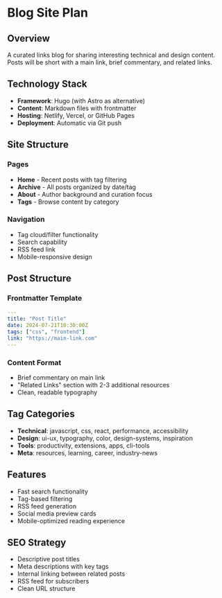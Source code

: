 # Blog Site Plan

## Overview
A curated links blog for sharing interesting technical and design content. Posts will be short with a main link, brief commentary, and related links.

## Technology Stack
- **Framework**: Hugo (with Astro as alternative)
- **Content**: Markdown files with frontmatter
- **Hosting**: Netlify, Vercel, or GitHub Pages
- **Deployment**: Automatic via Git push

## Site Structure

### Pages
- **Home** - Recent posts with tag filtering
- **Archive** - All posts organized by date/tag
- **About** - Author background and curation focus
- **Tags** - Browse content by category

### Navigation
- Tag cloud/filter functionality
- Search capability
- RSS feed link
- Mobile-responsive design

## Post Structure

### Frontmatter Template
```yaml
---
title: "Post Title"
date: 2024-07-21T10:30:00Z
tags: ["css", "frontend"]
link: "https://main-link.com"
---
```

### Content Format
- Brief commentary on main link
- "Related Links" section with 2-3 additional resources
- Clean, readable typography

## Tag Categories
- **Technical**: javascript, css, react, performance, accessibility
- **Design**: ui-ux, typography, color, design-systems, inspiration  
- **Tools**: productivity, extensions, apps, cli-tools
- **Meta**: resources, learning, career, industry-news

## Features
- Fast search functionality
- Tag-based filtering
- RSS feed generation
- Social media preview cards
- Mobile-optimized reading experience

## SEO Strategy
- Descriptive post titles
- Meta descriptions with key tags
- Internal linking between related posts
- RSS feed for subscribers
- Clean URL structure